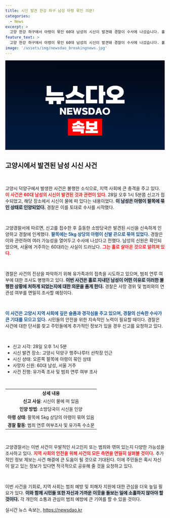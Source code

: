 ```yaml
---
title: 시신 발견 한강 하구 남성 아령 묶인 의문!
categories:
  - News
excerpt: >
  고양 한강 하구에서 아령이 묶인 60대 남성의 시신이 발견돼 경찰이 수사에 나섰습니다. 홀로 살아온 그의 죽음은 과연 사고일까요, 범죄의 희생일까요? 숨겨진 진실이 궁금합니다!
feature_text: >
  고양 한강 하구에서 아령이 묶인 60대 남성의 시신이 발견돼 경찰이 수사에 나섰습니다. 홀로 살아온 그의 죽음은 과연 사고일까요, 범죄의 희생일까요? 숨겨진 진실이 궁금합니다!
image: '/assets/img/newsdao_breakingnews.jpg'
---
```


<p><img src="/assets/img/newsdao_breakingnews.jpg" alt="flaretime 속보" /></p>

<h2 data-ke-size="size26">고양시에서 발견된 남성 시신 사건</h2>

<p data-ke-size="size16">&nbsp;</p>

<p>고양시 덕양구에서 발생한 사건은 불행한 소식으로, 지역 사회에 큰 충격을 주고 있다. <b><span style="color: #ee2323;">이 사건은 60대 남성의 시신이 발견된 것과 관련이 있다.</span></b> 28일 오후 1시 5분쯤 신고가 접수되었고, 해당 장소에서 시신이 물에 떠 있다는 내용이었다. <b><span style="background-color: #21538527;">이 남성은 아령이 팔목에 묶인 상태로 인양되었다.</span></b> 경찰은 이를 토대로 수사를 시작했다.</p>

<p data-ke-size="size16">&nbsp;</p>

<p>고양경찰서에 따르면, 신고를 접수한 후 출동한 소방당국은 발견된 시신을 신속하게 인양하고 경찰에 인계했다. <b><span style="color: #1a5490;">팔목에는 5kg 상당의 아령이 신발 끈으로 묶여 있었다.</span></b> 경찰은 이와 관련하여 여러 가능성을 열어두고 수사에 나섰다고 전했다. 남성의 신원은 확인되었으며, 서울에 거주하는 60대라는 사실이 드러났다. <b><span style="color: #ee2323;">그는 홀로 살아온 것으로 알려져 있다.</span></b></p>

<p data-ke-size="size16">&nbsp;</p>

<p>경찰은 사건의 진상을 파악하기 위해 유가족과의 접촉을 시도하고 있으며, 범죄 연루 여부에 대한 조사도 병행하고 있다. <b><span style="background-color: #21538527;">이번 사건은 홀로 지내던 남성이 어떤 이유로 이러한 불행한 상황에 처하게 되었는지에 대한 의문을 품게 한다.</span></b> 경찰은 사망 경위 및 범죄와의 연관성 여부를 면밀히 조사할 예정이다.</p>

<p data-ke-size="size16">&nbsp;</p>

<p><b><span style="color: #1a5490;">이 사건은 고양시 지역 사회에 깊은 슬픔과 경각심을 주고 있으며, 경찰의 신속한 수사가 큰 기대를 모으고 있다.</span></b> 시민들의 안전을 위한 지속적인 노력이 필요할 때이다. 경찰은 사건에 대한 단서를 찾고 주민들에게 추가적인 정보가 있을 경우 신고를 요청하고 있다.</p>

<p data-ke-size="size16">&nbsp;</p>

<ul>
  <li>신고 시각: 28일 오후 1시 5분</li>
  <li>시신 발견 장소: 고양시 덕양구 행주나루터 선착장 인근</li>
  <li>시신 상태: 오른쪽 팔목에 아령이 묶인 상태</li>
  <li>사망자 신원: 60대 남성, 서울 거주</li>
  <li>사건 진행: 유가족 조사 및 범죄 연루 여부 조사</li>
</ul>

<p data-ke-size="size16">&nbsp;</p>

<table style="width: 100%; border-collapse: collapse;">
  <tr>
    <td style="text-align: center; height: 17px;"><b>상세 내용</b></td>
  </tr>
  <tr>
    <td style="text-align: center; height: 17px;"><b>신고 사실</b>: 시신이 물에 떠 있음</td>
  </tr>
  <tr>
    <td style="text-align: center; height: 17px;"><b>인양 방법</b>: 소방당국이 시신을 인양</td>
  </tr>
  <tr>
    <td style="text-align: center; height: 17px;"><b>아령 상태</b>: 팔목에 5kg 상당의 아령이 묶여 있음</td>
  </tr>
  <tr>
    <td style="text-align: center; height: 17px;"><b>경찰 활동</b>: 범죄 연루 여부조사 및 유가족 수소문</td>
  </tr>
</table>

<p data-ke-size="size16">&nbsp;</p>

<p>고양경찰서는 이번 사건이 우발적인 사고인지 또는 범죄와 엮여 있는지 다양한 가능성을 조사하고 있다. <b><span style="color: #ee2323;">지역 사회의 안전을 위해 사건의 모든 측면을 면밀히 살펴볼 것이다.</span></b> 추가적인 정보 제보는 사건 해결에 큰 도움이 될 것으로 기대된다. 이에 주민들은 혹시 자신이 알고 있는 정보가 있다면 적극적으로 공유해 줄 것을 요청하고 있다. </p>

<p data-ke-size="size16">&nbsp;</p>

<p>이번 사건을 기회로, 지역 사회는 범죄 예방 및 피해자 지원에 대한 관심을 더욱 높일 필요가 있다. <b><span style="background-color: #21538527;">이와 함께 시민들 또한 자신과 가까운 이웃을 돌보는 일에 소홀하지 않아야 할 것이다.</span></b> 각 개인의 소통과 관심이 범죄 예방에 큰 기여를 할 수 있을 것이다.</p>
실시간 뉴스 속보는, <a href="https://newsdao.kr" rel="dofollow">https://newsdao.kr</a>



